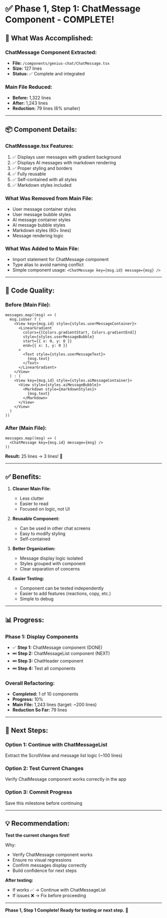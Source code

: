 # ✅ Phase 1, Step 1: ChatMessage Component - COMPLETE!

## 🎯 **What Was Accomplished:**

### **ChatMessage Component Extracted:**
- **File:** `/components/genius-chat/ChatMessage.tsx`
- **Size:** 127 lines
- **Status:** ✅ Complete and integrated

### **Main File Reduced:**
- **Before:** 1,322 lines
- **After:** 1,243 lines
- **Reduction:** 79 lines (6% smaller)

---

## 📦 **Component Details:**

### **ChatMessage.tsx Features:**
1. ✅ Displays user messages with gradient background
2. ✅ Displays AI messages with markdown rendering
3. ✅ Proper styling and borders
4. ✅ Fully reusable
5. ✅ Self-contained with all styles
6. ✅ Markdown styles included

### **What Was Removed from Main File:**
- User message container styles
- User message bubble styles
- AI message container styles
- AI message bubble styles
- Markdown styles (60+ lines)
- Message rendering logic

### **What Was Added to Main File:**
- Import statement for ChatMessage component
- Type alias to avoid naming conflict
- Simple component usage: `<ChatMessage key={msg.id} message={msg} />`

---

## 🎨 **Code Quality:**

### **Before (Main File):**
```tsx
messages.map((msg) => (
  msg.isUser ? (
    <View key={msg.id} style={styles.userMessageContainer}>
      <LinearGradient
        colors={[Colors.gradientStart, Colors.gradientEnd]}
        style={styles.userMessageBubble}
        start={{ x: 0, y: 0 }}
        end={{ x: 1, y: 0 }}
      >
        <Text style={styles.userMessageText}>
          {msg.text}
        </Text>
      </LinearGradient>
    </View>
  ) : (
    <View key={msg.id} style={styles.aiMessageContainer}>
      <View style={styles.aiMessageBubble}>
        <Markdown style={markdownStyles}>
          {msg.text}
        </Markdown>
      </View>
    </View>
  )
))
```

### **After (Main File):**
```tsx
messages.map((msg) => (
  <ChatMessage key={msg.id} message={msg} />
))
```

**Result:** 25 lines → 3 lines! 🎉

---

## ✅ **Benefits:**

1. **Cleaner Main File:**
   - Less clutter
   - Easier to read
   - Focused on logic, not UI

2. **Reusable Component:**
   - Can be used in other chat screens
   - Easy to modify styling
   - Self-contained

3. **Better Organization:**
   - Message display logic isolated
   - Styles grouped with component
   - Clear separation of concerns

4. **Easier Testing:**
   - Component can be tested independently
   - Easier to add features (reactions, copy, etc.)
   - Simple to debug

---

## 📊 **Progress:**

### **Phase 1: Display Components**
- ✅ **Step 1:** ChatMessage component (DONE)
- ⏭️ **Step 2:** ChatMessageList component (NEXT)
- ⏭️ **Step 3:** ChatHeader component
- ⏭️ **Step 4:** Test all components

### **Overall Refactoring:**
- **Completed:** 1 of 10 components
- **Progress:** 10%
- **Main File:** 1,243 lines (target: ~200 lines)
- **Reduction So Far:** 79 lines

---

## 🎯 **Next Steps:**

### **Option 1: Continue with ChatMessageList**
Extract the ScrollView and message list logic (~100 lines)

### **Option 2: Test Current Changes**
Verify ChatMessage component works correctly in the app

### **Option 3: Commit Progress**
Save this milestone before continuing

---

## 💡 **Recommendation:**

**Test the current changes first!**

Why:
- Verify ChatMessage component works
- Ensure no visual regressions
- Confirm messages display correctly
- Build confidence for next steps

**After testing:**
- If works ✅ → Continue with ChatMessageList
- If issues ❌ → Fix before proceeding

---

**Phase 1, Step 1 Complete! Ready for testing or next step.** 🎉
